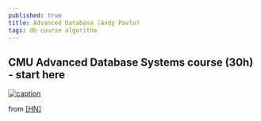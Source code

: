 ```yaml
---
published: true
title: Advanced Database (Andy Pavlo)
tags: db course algorithm
---
```

## CMU Advanced Database Systems course (30h) - start here

[![caption](https://img.youtube.com/vi/m72mt4VN9ik/0.jpg)](https://www.youtube.com/watch?v=m72mt4VN9ik)

from [\[HN\]](https://news.ycombinator.com/item?id=19151561)
